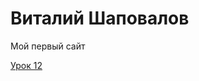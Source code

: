# Виталий Шаповалов
Мой первый сайт

[Урок 12](https://shapovalovvit.github.io/lesson_12/ "Мой первый сайт")
